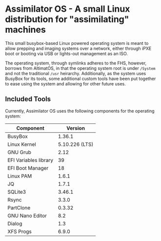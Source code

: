 # Assimilator OS - A small Linux distribution for "assimilating" machines

This small busybox-based Linux powered operating system is meant to allow prepping and imaging systems over a network, either through iPXE boot or booting via USB or lights-out management as an ISO.

The operating system, through symlinks adheres to the FHS, however, borrows from AltimatOS, in that the operating system root is under `/System` and not the traditional `/usr` heirarchy. Additionally, as the system uses BusyBox for its tools, some additional custom tools have been put together to ease using the system and allowing for other future uses.

## Included Tools

Currently, Assimilator OS uses the following components for the operating system:

| Component | Version |
| --- | --- |
| BusyBox | 1.36.1 |
| Linux Kernel | 5.10.226 (LTS) |
| GNU Grub | 2.12 |
| EFI Variables library | 39 |
| EFI Boot Manager | 18 |
| Linux PAM | 1.6.1 |
| JQ | 1.7.1 |
| SQLite3 | 3.46.1 |
| Rsync | 3.3.0 |
| PartClone | 0.3.32 |
| GNU Nano Editor | 8.2 |
| Dialog | 1.3 |
| XFS Progs | 6.9.0 |
